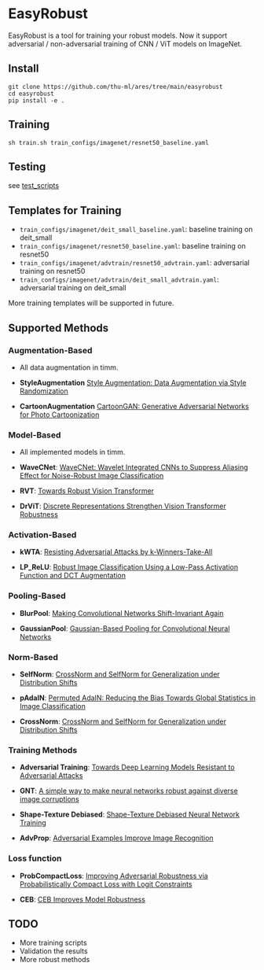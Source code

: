 # EasyRobust

EasyRobust is a tool for training your robust models. Now it support adversarial / non-adversarial training of CNN / ViT models on ImageNet.

## Install

```
git clone https://github.com/thu-ml/ares/tree/main/easyrobust
cd easyrobust
pip install -e .
```

## Training

```
sh train.sh train_configs/imagenet/resnet50_baseline.yaml
```

## Testing

see [test_scripts](https://github.com/alibaba/easyrobust/tree/main/test_scripts)

## Templates for Training

- `train_configs/imagenet/deit_small_baseline.yaml`: baseline training on deit_small
- `train_configs/imagenet/resnet50_baseline.yaml`: baseline training on resnet50
- `train_configs/imagenet/advtrain/resnet50_advtrain.yaml`: adversarial training on resnet50
- `train_configs/imagenet/advtrain/deit_small_advtrain.yaml`: adversarial training on deit_small

More training templates will be supported in future.

## Supported Methods

### Augmentation-Based

- All data augmentation in timm.

- **StyleAugmentation** [Style Augmentation: Data Augmentation via Style Randomization](https://arxiv.org/abs/1809.05375)

- **CartoonAugmentation** [CartoonGAN: Generative Adversarial Networks for Photo Cartoonization](https://openaccess.thecvf.com/content_cvpr_2018/papers/Chen_CartoonGAN_Generative_Adversarial_CVPR_2018_paper.pdf)

### Model-Based
- All implemented models in timm.

- **WaveCNet**: [WaveCNet: Wavelet Integrated CNNs to Suppress Aliasing Effect for Noise-Robust Image Classification](https://arxiv.org/abs/2107.13335)

- **RVT**: [Towards Robust Vision Transformer](https://arxiv.org/abs/2105.07926)

- **DrViT**: [Discrete Representations Strengthen Vision Transformer Robustness](https://arxiv.org/abs/2111.10493)

### Activation-Based

- **kWTA**: [Resisting Adversarial Attacks by k-Winners-Take-All](https://arxiv.org/abs/1905.10510)

- **LP_ReLU**: [Robust Image Classification Using a Low-Pass Activation Function and DCT Augmentation](https://ieeexplore.ieee.org/stamp/stamp.jsp?arnumber=9455411&tag=1)

### Pooling-Based

- **BlurPool**: [Making Convolutional Networks Shift-Invariant Again](https://arxiv.org/abs/1904.11486)

- **GaussianPool**: [Gaussian-Based Pooling for Convolutional Neural Networks](https://staff.aist.go.jp/takumi.kobayashi/publication/2019/NeurIPS2019.pdf)

### Norm-Based

- **SelfNorm**: [CrossNorm and SelfNorm for Generalization under Distribution Shifts](https://arxiv.org/abs/2102.02811)

- **pAdaIN**: [Permuted AdaIN: Reducing the Bias Towards Global Statistics in Image Classification](https://arxiv.org/abs/2010.05785)

- **CrossNorm**: [CrossNorm and SelfNorm for Generalization under Distribution Shifts](https://arxiv.org/abs/2102.02811)

### Training Methods

- **Adversarial Training**: [Towards Deep Learning Models Resistant to Adversarial Attacks](https://arxiv.org/abs/1706.06083)

- **GNT**: [A simple way to make neural networks robust against diverse image corruptions](https://arxiv.org/abs/2001.06057)

- **Shape-Texture Debiased**: [Shape-Texture Debiased Neural Network Training](https://arxiv.org/abs/2010.05981)

- **AdvProp**: [Adversarial Examples Improve Image Recognition](https://arxiv.org/abs/1911.09665)

### Loss function

- **ProbCompactLoss**: [Improving Adversarial Robustness via Probabilistically Compact Loss with Logit Constraints](https://arxiv.org/abs/2012.07688)

- **CEB**: [CEB Improves Model Robustness](https://arxiv.org/abs/2002.05380)

## TODO

- More training scripts
- Validation the results
- More robust methods

